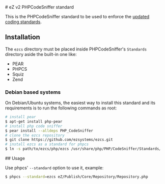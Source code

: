 # eZ v2 PHPCodeSniffer standard

This is the PHPCodeSniffer standard to be used to enforce the [updated coding
standards](https://github.com/ezsystems/ezpublish-kernel/wiki/codingstandards).

## Installation

The `ezcs` directory must be placed inside PHPCodeSniffer's `Standards`
directory aside the built-in one like:

* PEAR
* PHPCS
* Squiz
* Zend

### Debian based systems

On Debian/Ubuntu systems, the easiest way to install this standard and its
requirements is to run the following commands as root:

```bash
# install pear
$ apt-get install php-pear
# install php code sniffer
$ pear install --alldeps PHP_CodeSniffer
# clone the ezcs repository
$ git clone https://github.com/ezsystems/ezcs.git
# install ezcs as a standard for phpcs
$ ln -s path/to/ezcs/php/ezcs /usr/share/php/PHP/CodeSniffer/Standards/ezcs
```

## Usage

Use phpcs' `--standard` option to use it, example:

```bash
$ phpcs --standard=ezcs eZ/Publish/Core/Repository/Repository.php
```
